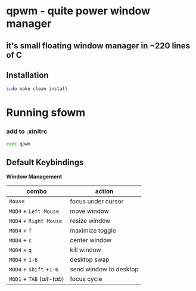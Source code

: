 # qpwm - quite power window manager
## it's small floating window manager in ~220 lines of C
## Installation
```bash
sudo make clean install
```
# Running sfowm
### add to .xinitrc
```bash
exec qpwm
```
## Default Keybindings

**Window Management**

| combo                      | action                 |
| -------------------------- | -----------------------|
| `Mouse`                    | focus under cursor     |
| `MOD4` + `Left Mouse`      | move window            |
| `MOD4` + `Right Mouse`     | resize window          |
| `MOD4` + `f`               | maximize toggle        |
| `MOD4` + `c`               | center window          |
| `MOD4` + `q`               | kill window            |
| `MOD4` + `1-6`             | desktop swap           |
| `MOD4` + `Shift` +`1-6`    | send window to desktop |
| `MOD1` + `TAB` (*alt-tab*) | focus cycle            |

